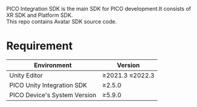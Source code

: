 PICO Integration SDK is the main SDK for PICO development.It consists of XR SDK and Platform SDK.   
This repo contains  Avatar SDK source code.

# Requirement

| Environment          | Version             |
|----------------------|---------------------|
| Unity Editor         | &ge;2021.3 &le;2022.3 |
| PICO Unity Integration SDK | &ge;2.5.0           |
| PICO Device's System Version | &ge;5.9.0           |



